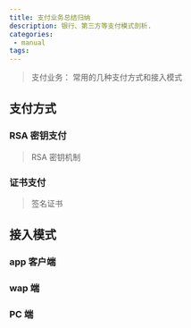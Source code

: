 ```yaml
---
title: 支付业务总结归纳
description: 银行、第三方等支付模式剖析.
categories:
 - manual
tags:
---
```


> 支付业务： 常用的几种支付方式和接入模式

## 支付方式

### RSA 密钥支付

> RSA 密钥机制

### 证书支付

> 签名证书

## 接入模式

### app 客户端

### wap 端

### PC 端

 
 